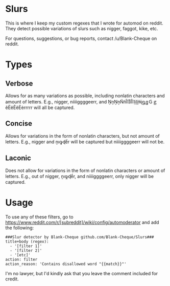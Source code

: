# Slurs
This is where I keep my custom regexes that I wrote for automod on reddit. They detect possible variations of slurs such as nigger, faggot, kike, etc. 

For questions, suggestions, or bug reports, contact /u/Blank-Cheque on reddit. 

# Types

## Verbose

Allows for as many variations as possible, including nonlatin characters and amount of letters. E.g., nigger, niiiiggggeerr, and ṊṋṈṉN̈n̈ȈȉI̋i̋ȊȋỊịḬḭƗɨᶖᶃꬶＧｇěËëẼẽĖėrrrrr will all be captured. 

## Concise

Allows for variations in the form of nonlatin characters, but not amount of letters. E.g., nigger and ṋıꝙʠểr will be captured but niiiiggggeerr will not be. 

## Laconic

Does not allow for variations in the form of nonlatin characters or amount of letters. E.g., out of nigger, ṋıꝙʠểr, and niiiiggggeerr, only nigger will be captured. 

# Usage

To use any of these filters, go to https://www.reddit.com/r/[subreddit]/wiki/config/automoderator and add the following:

```
###Slur detector by Blank-Cheque github.com/Blank-Cheque/Slurs###
title+body (regex): 
  - '[filter 1]'
  - '[filter 2]'
  - '[etc]'
action: filter
action_reason: 'Contains disallowed word "{{match}}"'
```

I'm no lawyer, but I'd kindly ask that you leave the comment included for credit. 
